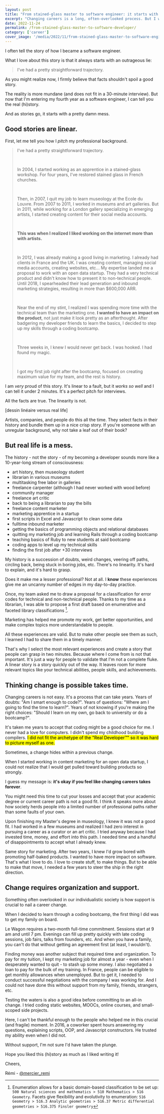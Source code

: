 ```yaml
---
layout: post
title: "From stained-glass master to software engineer: it starts with a mess"
excerpt: "Changing careers is a long, often-overlooked process. But I want to share both the (linear) story and the (messy) history of how I became a software engineer. And as a lot of good stories, mine always starts with a lie."
date: 2022-11-24
permalink: /from-stained-glass-master-to-software-developer/
category: ['career']
cover_image: '/media/2022/11/from-stained-glass-master-to-software-engineer-part-1-remi-mercier.png'
---
```


I often tell the story of how I became a software engineer.

What I love about this story is that it always starts with an outrageous lie:

> I've had a pretty straightforward trajectory.

As you might realize now, I firmly believe that facts shouldn't spoil a good story.

The reality is more mundane (and does not fit in a 30-minute interview). But now that I'm entering my fourth year as a software engineer, I can tell you the real (hi)story.

And as stories go, it starts with a pretty damn mess.

## Good stories are linear.

First, let me tell you how I _pitch_ my professional background.

> I've had a pretty straightforward trajectory.
>
> &nbsp;
>
> In 2004, I started working as an apprentice in a stained-glass workshop. For four years, I've restored stained glass in French churches.
>
> &nbsp;
>
> Then, in 2007, I quit my job to learn museology at the Ecole du Louvre. From 2007 to 2011, I worked in museums and art galleries. But in 2011, while working for a London gallery specializing in emerging artists, I started creating content for their social media accounts.
>
> &nbsp;
>
> **This was when I realized I liked working on the internet more than with artists.**
>
> &nbsp;
>
> In 2012, I was already making a good living in marketing. I already had clients in France and the UK. I was creating content, managing social media accounts, creating websites, etc... My expertise landed me a proposal to work with an open data startup. They had a very technical product and didn't know how to present it to non-technical people. Until 2018, I spearheaded their lead generation and inbound marketing strategies, resulting in more than $600,000 ARR.
>
> &nbsp;
>
> Near the end of my stint, I realized I was spending more time with the technical team than the marketing one. **I wanted to have an impact on the product**, not just make it look pretty as an afterthought. After badgering my developer friends to learn the basics, I decided to step up my skills through a coding bootcamp.
>
> &nbsp;
>
> Three weeks in, I knew I would never get back. I was hooked. I had found my magic.
>
> &nbsp;
>
> I got my first job right after the bootcamp, focused on creating maximum value for my team, and the rest is history.

I am *very* proud of this story. It's linear to a fault, but it *works so well* and I can tell it under 2 minutes. It's a perfect pitch for interviews.

All the facts are true. The linearity is not.

[dessin linéaire versus real life]

Artists, companies, and people do this all the time. They select facts in their history and bundle them up in a nice crisp story. If you're someone with an unregular background, why not take a leaf out of their book?

## But real life is a mess.

The history - not the story - of my becoming a developer sounds more like a 10-year-long stream of consciousness:

 - art history, then museology student
 - librarian in various museums
 - multitasking free labor in galleries
 - freelance carpenter (although I had never worked with wood before)
 - community manager
 - freelance art critic
 - back to being a librarian to pay the bills
 - freelance content marketer
 - marketing apprentice in a startup
 - first scripts in Excel and Javascript to clean some data
 - fulltime inbound marketer
 - getting the basics of programming objects and relational databases
 - quitting my marketing job and learning Rails through a coding bootcamp
 - teaching basics of Ruby to new students at said bootcamp
 - coding apps to level up my technical skills
 - finding the first job after +30 interviews

My history is a succession of doubts, weird changes, veering off paths, circling back, being stuck in boring jobs, etc. There's no linearity. It's hard to explain, and it's hard to grasp.

Does it make me a lesser professional? Not at all. I **know** these experiences give me an uncanny number of edges in my day-to-day practice.

Once, my team asked me to draw a proposal for a classification for error codes for technical and non-technical people. Thanks to my time as a librarian, I was able to propose a first draft based on enumerative and faceted library classifications [^1].

Marketing has helped me promote my work, get better opportunities, and make complex topics more understandable to people.

All these experiences are valid. But to make other people see them as such, I learned I had to share them in a timely manner.

That's why I select the most relevant experiences and create a story that people can grasp in two minutes. Because where I come from is not that important. It's just a way for people to validate that I'm not a complete fluke. A linear story is a story quickly out of the way. It leaves room for more relevant topics like your technical abilities, people skills, and achievements.

## Thinking change is possible takes time.

Changing careers is not easy. It's a process that can take years. Years of doubts: "Am I smart enough to code?". Years of questions: "Where am I going to find the time to learn?". Years of not knowing if you're making the right choices: "Should I learn on my own, go back to university or do a bootcamp?".

It's taken me years to accept that coding might be a good choice for me. I never had a love for computers. I didn't spend my childhood building compilers. <mark>I did not fit the archetype of the "Real Developer™" so it was hard to picture myself as one.<mark>

Sometimes, a change hides within a previous change.

When I started working in content marketing for an open data startup, I could not realize that I would get pulled toward building products so strongly.

I guess my message is: **it's okay if you feel like changing careers takes forever**.

You might need this time to cut your losses and accept that your academic degree or current career path is not a good fit. I think it speaks more about how society herds people into a limited number of professional paths rather than some faults of your own.

Upon finishing my Master's degree in museology, I knew it was not a good fit. I had worked in a few museums and realized I had zero interest in pursuing a career as a curator or an art critic. I tried anyway because I had invested time, money, and effort into this path. I needed time and a handful of disappointments to accept what I already knew.

Same story for marketing. After two years, I knew I'd grow bored with promoting half-baked products. I wanted to have more impact on software. That's what I love to do. I love to create stuff, to make things. But to be able to make that move, I needed a few years to steer the ship in the right direction.

## Change requires organization and support.

Something often overlooked in our individualistic society is how support is crucial to nail a career change.

When I decided to learn through a coding bootcamp, the first thing I did was to get my family on board.

Le Wagon requires a two-month full-time commitment. Sessions start at 9 am and until 7 pm. Evenings can fill up pretty quickly with late coding sessions, job fairs, talks from founders, etc. And when you have a family, you can't do that without getting an agreement first (at least, I wouldn't).

Finding money was another subject that required time and organization. To pay for my tuition, I kept my marketing job for almost a year - even when I desperately wanted to quit - to stash up some money. I also negotiated a loan to pay for the bulk of my training. In France, people can be eligible to get monthly allowances when unemployed. But to get it, I needed to conduct successful negotiations with the company I was working for. And I could not have done this without support from my family,  friends, strangers, etc.

Testing the waters is also a good idea before committing to an all-in change. I tried coding static websites, MOOCs, online courses, and small-scoped side projects.

Here, I can't be thankful enough to the people who helped me in this crucial (and fragile) moment. In 2016, a coworker spent hours answering my questions, explaining scripts, OOP, and Javascript constructors. He trusted my ability even when I did not.

Without support, I'm not sure I'd have taken the plunge.

Hope you liked this (hi)story as much as I liked writing it!

Cheers,

Rémi - [@mercier_remi](https://twitter.com/mercier_remi)


[^1]: Enumeration allows for a basic domain-based classification to be set up: `500 Natural sciences and mathematics > 510 Mathematics > 516 Geometry`. Facets give flexibility and evolutivity to enumeration: `516 Geometry > 516.3 Analytic geometries > 516.37 Metric differential geometries > 516.375 Finsler geometry`
